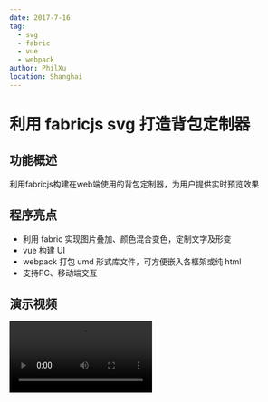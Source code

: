 ```yaml
---
date: 2017-7-16
tag:
  - svg
  - fabric
  - vue
  - webpack
author: PhilXu
location: Shanghai  
---
```


# 利用 fabricjs svg 打造背包定制器
## 功能概述
利用fabricjs构建在web端使用的背包定制器，为用户提供实时预览效果
## 程序亮点
- 利用 fabric 实现图片叠加、颜色混合变色，定制文字及形变
- vue 构建 UI
- webpack 打包 umd 形式库文件，可方便嵌入各框架或纯 html
- 支持PC、移动端交互


## 演示视频
<video src="../_images/bag/bag.mp4" width="50%" height="auto"
controls="controls"></video>


